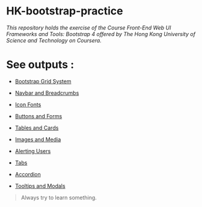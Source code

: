 # HK-bootstrap-practice
_This repository holds the exercise of the Course Front-End Web UI Frameworks and Tools: Bootstrap 4 offered by The Hong Kong University of Science and Technology on Coursera._

# See outputs :

* [Bootstrap Grid System](https://sania-akther.github.io/HK-bootstrap-practice/practice/bootstrap%20grid%20system/)

* [Navbar and Breadcrumbs](https://sania-akther.github.io/HK-bootstrap-practice/practice/navbar%20and%20breadcrumbs/)

* [Icon Fonts](https://sania-akther.github.io/HK-bootstrap-practice/practice/Icon%20Fonts/)

* [Buttons and Forms](https://sania-akther.github.io/HK-bootstrap-practice/practice/Buttons%20and%20Forms/)

* [Tables and Cards](https://sania-akther.github.io/HK-bootstrap-practice/practice/Tables%20and%20Cards/)

* [Images and Media](https://sania-akther.github.io/HK-bootstrap-practice/practice/Images%20and%20Media/)

* [Alerting Users](https://sania-akther.github.io/HK-bootstrap-practice/practice/Alerting%20and%20Users/)

* [Tabs](https://sania-akther.github.io/HK-bootstrap-practice/practice/Tabs/)

* [Accordion](https://sania-akther.github.io/HK-bootstrap-practice/practice/Accordion/)

* [Tooltips and Modals](https://sania-akther.github.io/HK-bootstrap-practice/practice/Tooltips%20and%20Modals/)

>Always try to learn something.